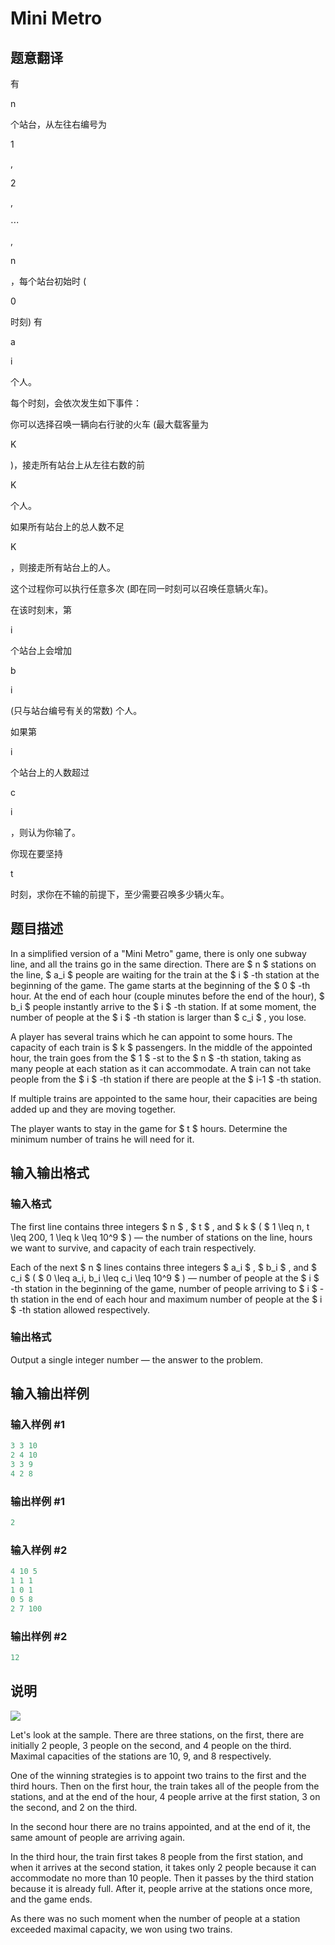 # Mini Metro

## 题意翻译

有

n

个站台，从左往右编号为

1

,

2

,

⋯

,

n

，每个站台初始时 (

0

时刻) 有

a

i

个人。

每个时刻，会依次发生如下事件：

你可以选择召唤一辆向右行驶的火车 (最大载客量为

K

)，接走所有站台上从左往右数的前

K

个人。

如果所有站台上的总人数不足

K

，则接走所有站台上的人。

这个过程你可以执行任意多次 (即在同一时刻可以召唤任意辆火车)。

在该时刻末，第

i

个站台上会增加

b

i

(只与站台编号有关的常数) 个人。

如果第

i

个站台上的人数超过

c

i

，则认为你输了。

你现在要坚持

t

时刻，求你在不输的前提下，至少需要召唤多少辆火车。

## 题目描述

In a simplified version of a "Mini Metro" game, there is only one subway line, and all the trains go in the same direction. There are $ n $ stations on the line, $ a_i $ people are waiting for the train at the $ i $ -th station at the beginning of the game. The game starts at the beginning of the $ 0 $ -th hour. At the end of each hour (couple minutes before the end of the hour), $ b_i $ people instantly arrive to the $ i $ -th station. If at some moment, the number of people at the $ i $ -th station is larger than $ c_i $ , you lose.

A player has several trains which he can appoint to some hours. The capacity of each train is $ k $ passengers. In the middle of the appointed hour, the train goes from the $ 1 $ -st to the $ n $ -th station, taking as many people at each station as it can accommodate. A train can not take people from the $ i $ -th station if there are people at the $ i-1 $ -th station.

If multiple trains are appointed to the same hour, their capacities are being added up and they are moving together.

The player wants to stay in the game for $ t $ hours. Determine the minimum number of trains he will need for it.

## 输入输出格式

### 输入格式

The first line contains three integers $ n $ , $ t $ , and $ k $ ( $ 1 \leq n, t \leq 200, 1 \leq k \leq 10^9 $ ) — the number of stations on the line, hours we want to survive, and capacity of each train respectively.

Each of the next $ n $ lines contains three integers $ a_i $ , $ b_i $ , and $ c_i $ ( $ 0 \leq a_i, b_i \leq c_i \leq 10^9 $ ) — number of people at the $ i $ -th station in the beginning of the game, number of people arriving to $ i $ -th station in the end of each hour and maximum number of people at the $ i $ -th station allowed respectively.

### 输出格式

Output a single integer number — the answer to the problem.

## 输入输出样例

### 输入样例 #1

```cpp
3 3 10
2 4 10
3 3 9
4 2 8

```
### 输出样例 #1

```cpp
2

```
### 输入样例 #2

```cpp
4 10 5
1 1 1
1 0 1
0 5 8
2 7 100

```
### 输出样例 #2

```cpp
12

```
## 说明

![](https://cdn.luogu.com.cn/upload/vjudge_pic/CF1007E/50af6cab5f619dd9913f569e852ab8356b398521.png)

Let's look at the sample. There are three stations, on the first, there are initially 2 people, 3 people on the second, and 4 people on the third. Maximal capacities of the stations are 10, 9, and 8 respectively.

One of the winning strategies is to appoint two trains to the first and the third hours. Then on the first hour, the train takes all of the people from the stations, and at the end of the hour, 4 people arrive at the first station, 3 on the second, and 2 on the third.

In the second hour there are no trains appointed, and at the end of it, the same amount of people are arriving again.

In the third hour, the train first takes 8 people from the first station, and when it arrives at the second station, it takes only 2 people because it can accommodate no more than 10 people. Then it passes by the third station because it is already full. After it, people arrive at the stations once more, and the game ends.

As there was no such moment when the number of people at a station exceeded maximal capacity, we won using two trains.

